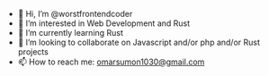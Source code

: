 - 👋 Hi, I’m @worstfrontendcoder
- 👀 I’m interested in Web Development and Rust 
- 🌱 I’m currently learning Rust
- 💞️ I’m looking to collaborate on Javascript and/or php and/or Rust projects
- 📫 How to reach me: omarsumon1030@gmail.com

<!---
worstfrontendcoder/worstfrontendcoder is a ✨ special ✨ repository because its `README.md` (this file) appears on your GitHub profile.
You can click the Preview link to take a look at your changes.
--->
